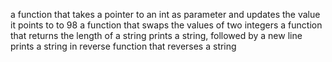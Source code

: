 a function that takes a pointer to an int as parameter and updates the value it points to to 98
a function that swaps the values of two integers
a function that returns the length of a string
prints a string, followed by a new line
prints a string in reverse
function that reverses a string
